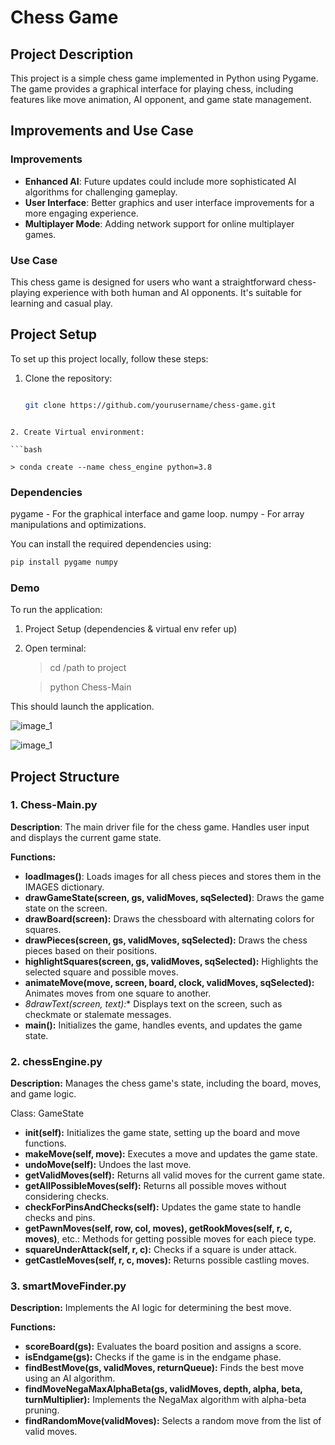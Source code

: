 # Chess Game

## **Project Description**

This project is a simple chess game implemented in Python using Pygame. The game provides a graphical interface for playing chess, including features like move animation, AI opponent, and game state management.

## **Improvements and Use Case**

### Improvements
- **Enhanced AI**: Future updates could include more sophisticated AI algorithms for challenging gameplay.
- **User Interface**: Better graphics and user interface improvements for a more engaging experience.
- **Multiplayer Mode**: Adding network support for online multiplayer games.

### Use Case
This chess game is designed for users who want a straightforward chess-playing experience with both human and AI opponents. It's suitable for learning and casual play.

## **Project Setup**

To set up this project locally, follow these steps:

1. Clone the repository:
   ```bash

   git clone https://github.com/yourusername/chess-game.git
```

2. Create Virtual environment:

```bash

> conda create --name chess_engine python=3.8
```

### Dependencies

pygame - For the graphical interface and game loop.
numpy - For array manipulations and optimizations.

You can install the required dependencies using:

```bash
pip install pygame numpy
```

### Demo 

To run the application:

1. Project Setup (dependencies & virtual env refer up)
2. Open terminal:


      > cd /path to project

      > python Chess-Main


This should launch the application.

![image_1]('/Demo/image-1.png')

![image_1]('/Demo/image-2.png')



## **Project Structure**

### 1. Chess-Main.py

**Description**: The main driver file for the chess game. Handles user input and displays the current game state.

**Functions:**

- **loadImages()**: Loads images for all chess pieces and stores them in the IMAGES dictionary.
- **drawGameState(screen, gs, validMoves, sqSelected)**: Draws the game state on the screen.
- **drawBoard(screen):** Draws the chessboard with alternating colors for squares.
- **drawPieces(screen, gs, validMoves, sqSelected):** Draws the chess pieces based on their positions.
- **highlightSquares(screen, gs, validMoves, sqSelected):** Highlights the selected square and possible moves.
- **animateMove(move, screen, board, clock, validMoves, sqSelected):** Animates moves from one square to another.
- *8drawText(screen, text):** Displays text on the screen, such as checkmate or stalemate messages.
- **main():** Initializes the game, handles events, and updates the game state.

### 2. chessEngine.py

**Description:** Manages the chess game's state, including the board, moves, and game logic.

Class: GameState

- **__init__(self):** Initializes the game state, setting up the board and move functions.
- **makeMove(self, move):** Executes a move and updates the game state.
- **undoMove(self):** Undoes the last move.
- **getValidMoves(self):** Returns all valid moves for the current game state.
- **getAllPossibleMoves(self):** Returns all possible moves without considering checks.
- **checkForPinsAndChecks(self):** Updates the game state to handle checks and pins.
- **getPawnMoves(self, row, col, moves), getRookMoves(self, r, c, moves)**, etc.: Methods for getting possible moves for each piece type.
- **squareUnderAttack(self, r, c):** Checks if a square is under attack.
- **getCastleMoves(self, r, c, moves):** Returns possible castling moves.

### 3. smartMoveFinder.py

**Description:** Implements the AI logic for determining the best move.

**Functions:**

- **scoreBoard(gs):** Evaluates the board position and assigns a score.
- **isEndgame(gs):** Checks if the game is in the endgame phase.
- **findBestMove(gs, validMoves, returnQueue):** Finds the best move using an AI algorithm.
- **findMoveNegaMaxAlphaBeta(gs, validMoves, depth, alpha, beta, turnMultiplier):** Implements the NegaMax algorithm with alpha-beta pruning.
- **findRandomMove(validMoves):** Selects a random move from the list of valid moves.
